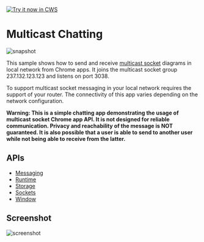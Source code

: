 <a target="_blank" href="https://chrome.google.com/webstore/detail/bnheobjndkaipbloffigkiddhcbblihl">![Try it now in CWS](https://raw.github.com/GoogleChrome/chrome-app-samples/master/tryitnowbutton.png "Click here to install this sample from the Chrome Web Store")</a>


# Multicast Chatting

![snapshot](snapshot.png "Snapshot of the app")

This sample shows how to send and receive [multicast
socket](http://en.wikipedia.org/wiki/Multicast) diagrams in local network from
Chrome apps. It joins the multicast socket group 237.132.123.123 and listens on
port 3038.

To support multicast socket messaging in your local network requires the
support of your router. The connectivity of this app varies depending on the
network configuration.

__Warning: This is a simple chatting app demonstrating the usage of multicast
socket Chrome app API. It is not designed for reliable communication. Privacy
and reachability of the message is NOT guaranteed. It is also possible that a
user is able to send to another user while not being able to receive from the
latter.__

## APIs
* [Messaging](https://developer.chrome.com/apps/runtime.html)
* [Runtime](https://developer.chrome.com/apps/app.runtime.html)
* [Storage](https://developer.chrome.com/apps/storage.html)
* [Sockets](https://developer.chrome.com/apps/sockets_udp)
* [Window](https://developer.chrome.com/apps/app.window.html)

## Screenshot
![screenshot](/apps/samples/multicast/assets/screenshot_1280_800.png)

